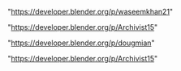 "https://developer.blender.org/p/waseemkhan21"

"https://developer.blender.org/p/Archivist15"

 
"https://developer.blender.org/p/dougmian"


"https://developer.blender.org/p/Archivist15"


 
